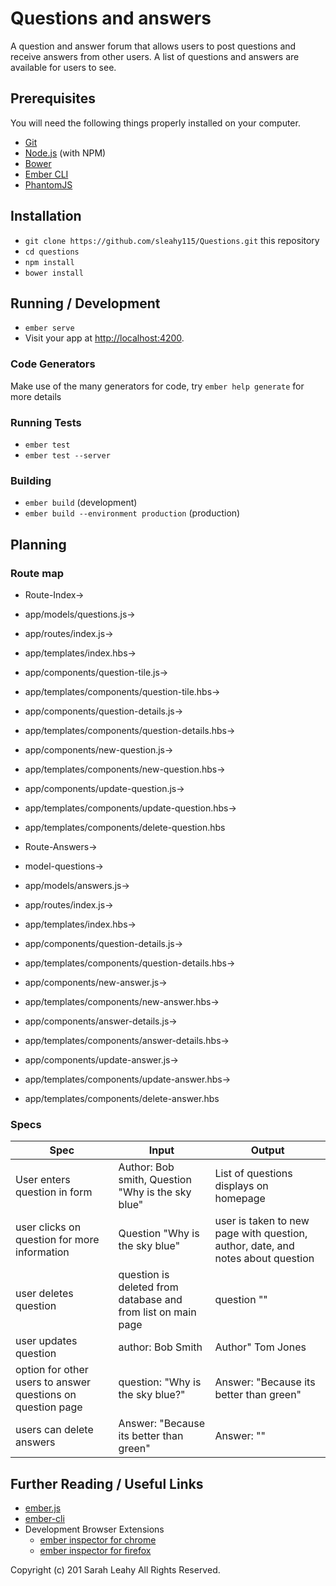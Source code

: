 # Questions and answers

A question and answer forum that allows users to post questions and receive answers from other users. A list of questions and answers are available for users to see.

## Prerequisites

You will need the following things properly installed on your computer.

* [Git](http://git-scm.com/)
* [Node.js](http://nodejs.org/) (with NPM)
* [Bower](http://bower.io/)
* [Ember CLI](http://ember-cli.com/)
* [PhantomJS](http://phantomjs.org/)

## Installation

* `git clone https://github.com/sleahy115/Questions.git` this repository
* `cd questions`
* `npm install`
* `bower install`

## Running / Development

* `ember serve`
* Visit your app at [http://localhost:4200](http://localhost:4200).

### Code Generators

Make use of the many generators for code, try `ember help generate` for more details

### Running Tests

* `ember test`
* `ember test --server`

### Building

* `ember build` (development)
* `ember build --environment production` (production)

## Planning

### Route map
* Route-Index->
* app/models/questions.js->
* app/routes/index.js->
* app/templates/index.hbs->
* app/components/question-tile.js->
* app/templates/components/question-tile.hbs->
* app/components/question-details.js->
* app/templates/components/question-details.hbs->
* app/components/new-question.js->
* app/templates/components/new-question.hbs->
* app/components/update-question.js->
* app/templates/components/update-question.hbs->
* app/templates/components/delete-question.hbs

* Route-Answers->
* model-questions->
* app/models/answers.js->
* app/routes/index.js->
* app/templates/index.hbs->
* app/components/question-details.js->
* app/templates/components/question-details.hbs->
* app/components/new-answer.js->
* app/templates/components/new-answer.hbs->
* app/components/answer-details.js->
* app/templates/components/answer-details.hbs->
* app/components/update-answer.js->
* app/templates/components/update-answer.hbs->
* app/templates/components/delete-answer.hbs


### Specs

|     Spec     |     Input     |     Output     |
| ------------ | ------------- | -------------- |
|User enters question in form |Author: Bob smith, Question "Why is the sky blue"| List of questions displays on homepage|
|user clicks on question for more information|Question "Why is the sky blue"| user is taken to new page with question, author, date, and notes about question|
|user deletes question|question is deleted from database and from list on main page| question ""|
|user updates question|author: Bob Smith|Author" Tom Jones|
|option for other users to answer questions on question page|question: "Why is the sky blue?"| Answer: "Because its better than green"|
|users can delete answers|Answer: "Because its better than green"|Answer: ""|




## Further Reading / Useful Links

* [ember.js](http://emberjs.com/)
* [ember-cli](http://ember-cli.com/)
* Development Browser Extensions
  * [ember inspector for chrome](https://chrome.google.com/webstore/detail/ember-inspector/bmdblncegkenkacieihfhpjfppoconhi)
  * [ember inspector for firefox](https://addons.mozilla.org/en-US/firefox/addon/ember-inspector/)

Copyright (c) 201 Sarah Leahy All Rights Reserved.
